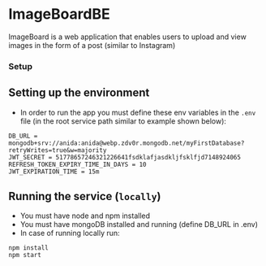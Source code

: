 # ImageBoardBE

ImageBoard is a web application that enables users to upload and view images in the form of a post (similar to Instagram)

### Setup

## Setting up the environment
- In order to run the app you must define these env variables in the `.env` file (in the root service path similar to example shown below):
```
DB_URL = mongodb+srv://anida:anida@webp.zdv0r.mongodb.net/myFirstDatabase?retryWrites=true&w=majority
JWT_SECRET = 51778657246321226641fsdklafjasdkljfsklfjd7148924065
REFRESH_TOKEN_EXPIRY_TIME_IN_DAYS = 10
JWT_EXPIRATION_TIME = 15m
```
## Running the service (`locally`)
- You must have node and npm installed
- You must have mongoDB installed and running (define DB_URL in .env)
- In case of running locally run:

```
npm install
npm start
```


